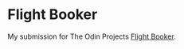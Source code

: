 # Flight Booker

My submission for The Odin Projects [Flight Booker](https://www.theodinproject.com/lessons/ruby-on-rails-flight-booker).
